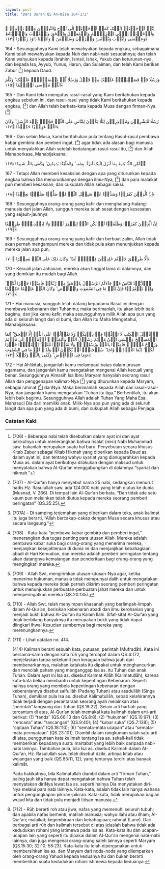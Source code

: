 ```yaml
---
layout: post
title: "Dars Quran QS An-Nisa 164-172"
---
```


<p class="quran2">
اِنَّاۤ اَوۡحَیۡنَاۤ اِلَیۡکَ کَمَاۤ اَوۡحَیۡنَاۤ اِلٰی نُوۡحٍ وَّالنَّبِیّٖنَ مِنۡۢ بَعۡدِہٖ ۚ وَاَوۡحَیۡنَاۤ اِلٰۤی اِبۡرٰہِیۡمَ وَاِسۡمٰعِیۡلَ وَاِسۡحٰقَ وَیَعۡقُوۡبَ وَالۡاَسۡبَاطِ وَعِیۡسٰی وَاَیُّوۡبَ وَیُوۡنُسَ وَہٰرُوۡنَ وَسُلَیۡمٰنَ ۚ وَاٰتَیۡنَا دَاوٗدَ زَبُوۡرًا ﴿۱۶۴﴾ۚ
</p>

164 - Sesungguhnya Kami telah mewahyukan kepada engkau, sebagaimana Kami telah mewahyukan kepada Nuh dan nabi-nabi sesudahnya; dan telah Kami wahyukan kepada Ibrahim, Ismail, Ishak, Yakub dan keturunan-nya, dan kepada Isa, Ayyub, Yunus, Harun, dan Sulaiman, dan telah  Kami berikan Zabur [[^706]] kepada Daud.

<p class="quran2">
وَرُسُلًا قَدۡ قَصَصۡنٰہُمۡ عَلَیۡکَ مِنۡ قَبۡلُ وَرُسُلًا لَّمۡ نَقۡصُصۡہُمۡ عَلَیۡکَ ؕ وَکَلَّمَ اللّٰہُ مُوۡسٰی تَکۡلِیۡمًا ﴿۱۶۵﴾ۚ
</p>

165 - Dan Kami telah mengutus rasul-rasul yang Kami beritahukan kepada engkau sebelum ini, dan rasul-rasul yang tidak Kami beritahukan kepada engkau, [[^707]] dan Allah telah berkata-kata kepada Musa dengan firman-Nya. [[^707A]]

<p class="quran2">
رُسُلًا مُّبَشِّرِیۡنَ وَمُنۡذِرِیۡنَ لِئَلَّا یَکُوۡنَ لِلنَّاسِ عَلَی اللّٰہِ حُجَّۃٌۢ بَعۡدَ الرُّسُلِ ؕ وَکَانَ اللّٰہُ عَزِیۡزًا حَکِیۡمًا ﴿۱۶۶﴾
</p>

166 - Dan selain Musa, kami beritahukan pula tentang Rasul-rasul  pembawa kabar gembira dan pemberi ingat, [[^708]] agar tidak ada alasan bagi manusia untuk menyalahkan Allah setelah kedatangan rasul-rasul itu, [[^709]] dan Allah Mahaperkasa, Mahabijaksana.

<p class="quran2">
لٰکِنِ اللّٰہُ یَشۡہَدُ بِمَاۤ اَنۡزَلَ اِلَیۡکَ اَنۡزَلَہٗ بِعِلۡمِہٖ ۚ وَالۡمَلٰٓئِکَۃُ یَشۡہَدُوۡنَ ؕ وَکَفٰی بِاللّٰہِ شَہِیۡدًا ﴿۱۶۷﴾ؕ
</p>

167 - Tetapi Allah memberi kesaksian dengan apa yang diturunkan kepada engkau bahwa Dia menurunkannya dengan ilmu-Nya, [[^710]] dan para malaikat pun memberi kesaksian; dan cukuplah Allah sebagai saksi.

<p class="quran2">
اِنَّ الَّذِیۡنَ کَفَرُوۡا وَصَدُّوۡا عَنۡ سَبِیۡلِ اللّٰہِ قَدۡ ضَلُّوۡا ضَلٰلًۢا بَعِیۡدًا ﴿۱۶۸﴾
</p>

168 - Sesungguhnya orang-orang yang kafir dan menghalang-halangi manusia dari jalan Allah, sungguh mereka telah sesat dengan kesesatan yang sejauh-jauhnya

<p class="quran2">
اِنَّ الَّذِیۡنَ کَفَرُوۡا وَظَلَمُوۡا لَمۡ یَکُنِ اللّٰہُ لِیَغۡفِرَ لَہُمۡ وَلَا لِیَہۡدِیَہُمۡ طَرِیۡقًا ﴿۱۶۹﴾ۙ
</p>

169 - Sesungguhnya orang-orang yang kafir dan berbuat zalim, Allah tidak akan pernah mengampuni mereka dan tidak pula akan menunjukkan kepada mereka jalan apa pun;

<p class="quran2">
اِلَّا طَرِیۡقَ جَہَنَّمَ خٰلِدِیۡنَ فِیۡہَاۤ اَبَدًا ؕ وَکَانَ ذٰلِکَ عَلَی اللّٰہِ یَسِیۡرًا ﴿۱۷۰﴾
</p>

170 - Kecuali jalan Jahanam, mereka akan tinggal lama di dalamnya, dan yang demikian itu mudah bagi Allah.

<p class="quran2">
یٰۤاَیُّہَا النَّاسُ قَدۡ جَآءَکُمُ الرَّسُوۡلُ بِالۡحَقِّ مِنۡ رَّبِّکُمۡ فَاٰمِنُوۡا خَیۡرًا لَّکُمۡ ؕ وَاِنۡ تَکۡفُرُوۡا فَاِنَّ لِلّٰہِ مَا فِی السَّمٰوٰتِ وَالۡاَرۡضِ ؕ وَکَانَ اللّٰہُ عَلِیۡمًا حَکِیۡمًا ﴿۱۷۱﴾
</p>

171 - Hai manusia, sungguh telah datang kepadamu Rasul ini dengan membawa kebenaran dari Tuhanmu; maka berimanlah, itu akan lebih baik bagimu, dan jika kamu kafir, maka sesungguhnya milik Allah apa pun yang ada di seluruh langit dan di bumi, dan Allah itu Maha Mengetahui, Mahabijaksana.

<p class="quran2">
یٰۤاَہۡلَ الۡکِتٰبِ لَا تَغۡلُوۡا فِیۡ دِیۡنِکُمۡ وَلَا تَقُوۡلُوۡا عَلَی اللّٰہِ اِلَّا الۡحَقَّ ؕ اِنَّمَا الۡمَسِیۡحُ عِیۡسَی ابۡنُ مَرۡیَمَ رَسُوۡلُ اللّٰہِ وَکَلِمَتُہٗ ۚ اَلۡقٰہَاۤ اِلٰی مَرۡیَمَ وَرُوۡحٌ مِّنۡہُ ۫ فَاٰمِنُوۡا بِاللّٰہِ وَرُسُلِہٖ ۚ۟ وَلَا تَقُوۡلُوۡا ثَلٰثَۃٌ ؕ اِنۡتَہُوۡا خَیۡرًا لَّکُمۡ ؕ اِنَّمَا اللّٰہُ اِلٰہٌ وَّاحِدٌ ؕ سُبۡحٰنَہٗۤ اَنۡ یَّکُوۡنَ لَہٗ وَلَدٌ ۘ لَہٗ مَا فِی السَّمٰوٰتِ وَمَا فِی الۡاَرۡضِ ؕ وَکَفٰی بِاللّٰہِ وَکِیۡلًا ﴿۱۷۲﴾٪
</p>

172 - Hai Ahlikitab, janganlah kamu melampaui batas dalam urusan agamamu, dan janganlah kamu mengatakan mengenai Allah kecuali yang benar. Sesungguhnya Almasih Isa Ibnu Maryam hanyalah seorang rasul Allah dan penggenapan kalimat-Nya [[^711]] yang diturunkan kepada Maryam, sebagai rahmat [[^712]] dariNya. Maka berimanlah kepada Allah dan rasul-rasul-Nya, dan janganlah kamu mengatakan “Tuhan itu tiga.” Berhentilah, itu akan lebih baik bagimu. Sesungguhnya Allah adalah Tuhan Yang Maha Esa. Mahasuci Dia dari memiliki  anak. Milik-Nya apa pun yang ada di seluruh langit dan apa pun yang ada di bumi, dan cukuplah Allah sebagai Penjaga.

### Catatan Kaki

[^706]: (706) - Beberapa nabi telah disebutkan dalam ayat ini dan ayat berikutnya untuk menerangkan bahwa risalat (misi) Nabi Muhammad saw. bukanlah merupakan suatu hal baru. Penyebutan secara khusus Kitab Zabur sebagai Kitab Hikmah yang diberikan kepada Daud as. dalam ayat ini, dan tentang wahyu syariat yang dianugerahkan kepada Musa as. dalam ayat berikutnya dilakukan dengan maksud untuk menyatakan bahwa Al-Qur’an menggabungkan di dalamnya “syariat dan hikmah.”

[^707]: (707) - Al-Qur’an hanya menyebut nama 25 nabi, sedangkan menurut hadis Hz. Rasulullah saw. ada 124.000 nabi yang telah diutus ke dunia (Musnad, V. 266). Di tempat lain Al-Qur’an berkata, “Dan tidak ada satu kaum pun melainkan telah diutus kepada mereka seorang pemberi peringatan” (QS.35:25).

[^707A]: (707A) - Di samping terjemahan yang diberikan dalam teks, anak-kalimat itu juga berarti, “Allah bercakap-cakap dengan Musa secara khusus atau secara langsung.”

[^708]: (708) - Kata-kata “pembawa kabar gembira dan pemberi ingat,” menerangkan dua tugas penting para utusan Allah. Mereka adalah pembawa kabar suka bagi orang-orang yang menerima mereka, menjanjikan kesejahteraan di dunia ini  dan menjanjikan kebahagiaan abadi di Hari Kemudian, dan mereka adalah pemberi peringatan tentang akan datangnya kemalangan dan penderitaan bagi orang-orang yang mengingkari mereka.

[^709]: (709) -  Allah Swt. mengirimkan utusan-utusan-Nya agar, ketika menerima hukuman, manusia tidak mempunyai dalih untuk mengatakan bahwa kepada mereka tidak pernah dikirim seorang pemberi peringatan untuk menunjukkan perbuatan-perbuatan jahat mereka dan untuk memperingatkan mereka (QS.20:135).

[^710]: (710) - Allah Swt. telah menyimpan khasanah yang berlimpah-limpah dalam Al-Qur’an, berisikan kebenaran abadi dan ilmu kerohanian yang menjadi bukti bahwa Al-Qur’an itu Kalam Ilahi. Sifat-sifat Al-Qur’an yang tidak berbilang banyaknya itu merupakan bukti yang tidak dapat diingkari ihwal Kesucian sumbernya bagi mereka yang merenungkannya.

[^711]: (711) - Lihat catatan no. 414.

    (414) Kalimah berarti sebuah kata, putusan, perintah (Mufradāt). Kata ini bersama-sama dengan kata rūḥ yang terdapat dalam QS.4:172, menjelaskan tanpa sekelumit pun keraguan bahwa jauh dari membenarkannya, malahan katakata itu dipakai untuk menghancurkan dan menolak paham yang menganggap Isa as. itu Tuhan dan anak Tuhan. Dalam ayat ini Isa as. disebut Kalimat Allāh (Kalimatullāh), karena kata-kata beliau membantu untuk kepentingan Kebenaran. Seperti halnya orang yang membela kepentingan kebenaran dengan keberaniannya disebut saifullāh (Pedang Tuhan) atau asadullāh (Singa Tuhan), demikian pula Isa as. disebut Kalimatullāh, sebab kelahirannya tidak terjadi dengan perantaraan seorang ayah melainkan atas “perintah” langsung dari Tuhan (QS.19:22). Selain arti harfiah yang tercantum di atas, Al-Qur’an telah memakai kata kalimah dalam arti-arti berikut: (1) “tanda” (QS.66:13 dan QS.8:8); (2) “hukuman” (QS.10:97); (3) “rencana” atau “rancangan” (QS.9:40); (4) “kabar suka” (QS.7:138); (5) “ciptaan Tuhan” (QS.18:110); (6) “semata-mata ucapan” atau “semata-mata pernyataan” (QS.23:101). Diambil dalam rangkuman salah satu arti di atas, penggunaan kata kalimah tentang Isa as. sekali-kali tidak memberikan kepadanya suatu martabat yang lebih baik daripada nabi-nabi lainnya. Tambahan pula, bila Isa as. disebut Kalimah dalam Al-Qur’an, Hz. Rasulullah saw. telah disebut dzikr, artinya kitab atau wejangan yang baik (QS.65:11, 12), yang tentunya terdiri atas banyak kalimāt.
    
    Pada hakikatnya, bila Kalimatullāh diambil dalam arti “firman Tuhan,” paling jauh kita hanya dapat mengatakan bahwa Tuhan telah menyatakan diriNya lewat Isa as. seperti halnya Dia menyatakan diri-Nya melalui para nabi lainnya. Kata-kata, adalah tidak lain hanya wahana untuk pengungkapan pikiran-pikiran. Kata-kata, tidak merupakan bagian wujud kita dan tidak pula menjadi titisan manusia.

[^712]: (712) - Rūḥ berarti roh atau jiwa, nafas yang memenuhi seluruh tubuh; dan apabila nafas berhenti, matilah manusia; wahyu Ilahi atau ilham; Al-Qur’an; malaikat; kegembiraan dan kebahagiaan; rahmat (Lane). Dari berbagai arti rūḥ dan kalimah tersebut di atas jelaslah bahwa tidak ada kedudukan rohani yang istimewa pada Isa as. Kata-kata itu dan ucapan-ucapan lain yang seperti  itu dipakai dalam Al-Qur’an mengenai nabi-nabi lainnya, dan juga mengenai orang-orang saleh lainnya seperti Maryam (QS.15:30; 32:10; 58:23). Kata-kata itu telah dipergunakan untuk membersihkan Isa as. dan Maryam dari noda-noda yang dilemparkan oleh orang-orang Yahudi kepada keduanya itu dan bukan berarti memberikan suatu kedudukan rohani istimewa kepada keduanya.